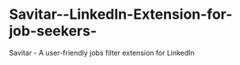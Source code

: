 # Savitar--LinkedIn-Extension-for-job-seekers-
Savitar - A user-friendly jobs filter extension for LinkedIn
